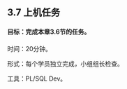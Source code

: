 ## 3.7  上机任务


#### 目标：完成本章3.6节的任务。

 


时间：20分钟。

 


形式：每个学员独立完成，小组组长检查。

 


工具：PL/SQL Dev。

 

 


